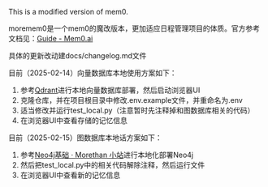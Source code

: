 This is a modified version of mem0.

moremem0是一个mem0的魔改版本，更加适应日程管理项目的体质。官方参考文档见：[Guide - Mem0.ai](https://docs.qq.com/aio/DTXFOaWVTa0tWV2JL?p=uXPWnMkrkZBipuFh4rclLh&client_hint=0#BssDTCwbPaVbrlDJCjpuA2)

具体的更新改动建docs/changelog.md文件

目前（2025-02-14）向量数据库本地使用方案如下：
1. 参考[Qdrant](https://docs.qq.com/aio/DTXFOaWVTa0tWV2JL?p=uXPWnMkrkZBipuFh4rclLh&client_hint=0#8DQLs9okS2JGY8las8Bpxd)进行本地向量数据库部署，然后启动浏览器UI
2. 克隆仓库，并在项目根目录中修改.env.example文件，并重命名为.env
3. 适当修改并运行test_local.py（注意暂时先注释掉和图数据库相关的代码）
4. 在浏览器UI中查看存储的记忆信息

目前（2025-02-15）图数据库本地话方案如下：
1. 参考[Neo4j基础 · Morethan 小站](https://docs.qq.com/aio/DTXFOaWVTa0tWV2JL?p=uXPWnMkrkZBipuFh4rclLh&client_hint=0#eAur97QLgJRKSePZhx4W60)进行本地化部署Neo4j
2. 然后把test_local.py中的相关代码解除注释，然后运行文件
3. 在浏览器UI中查看新的记忆信息